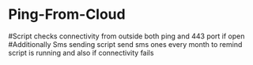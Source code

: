 # Ping-From-Cloud
#Script checks connectivity from outside both ping and 443 port if open
#Additionally Sms sending script send sms ones every month to remind script is running and also if connectivity fails


